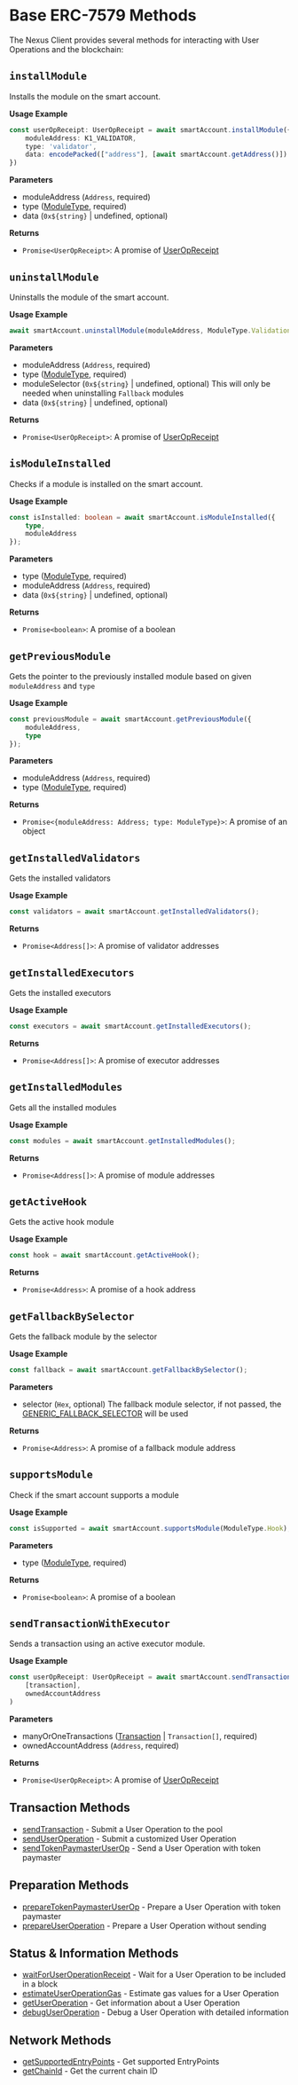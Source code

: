 # Base ERC-7579 Methods

The Nexus Client provides several methods for interacting with User Operations and the blockchain:

## `installModule`
Installs the module on the smart account.

**Usage Example**

```typescript
const userOpReceipt: UserOpReceipt = await smartAccount.installModule({
    moduleAddress: K1_VALIDATOR,
    type: 'validator',
    data: encodePacked(["address"], [await smartAccount.getAddress()])
})
```

**Parameters**

- moduleAddress (`Address`, required)
- type ([ModuleType](https://github.com/bcnmy/biconomy-client-sdk/blob/b66b611aa35af13da879995078892827aabf30e4/src/modules/utils/Types.ts#L232), required)
- data (`0x${string}` | undefined, optional)

**Returns**

- `Promise<UserOpReceipt>`: A promise of [UserOpReceipt](https://github.com/bcnmy/biconomy-client-sdk/blob/b3fe78f74ec366f50bbbb5ad8cf043e689df6bff/src/bundler/utils/Types.ts#L23) 

## `uninstallModule`
Uninstalls the module of the smart account.

**Usage Example**

```typescript
await smartAccount.uninstallModule(moduleAddress, ModuleType.Validation);
```

**Parameters**

- moduleAddress (`Address`, required)
- type ([ModuleType](https://github.com/bcnmy/biconomy-client-sdk/blob/b66b611aa35af13da879995078892827aabf30e4/src/modules/utils/Types.ts#L232), required)
- moduleSelector (`0x${string}` | undefined, optional) This will only be needed when uninstalling `Fallback` modules
- data (`0x${string}` | undefined, optional)

**Returns**

- `Promise<UserOpReceipt>`: A promise of [UserOpReceipt](https://github.com/bcnmy/biconomy-client-sdk/blob/b3fe78f74ec366f50bbbb5ad8cf043e689df6bff/src/bundler/utils/Types.ts#L23) 

## `isModuleInstalled`
Checks if a module is installed on the smart account.

**Usage Example**

```typescript
const isInstalled: boolean = await smartAccount.isModuleInstalled({
    type,
    moduleAddress
});
```

**Parameters**

- type ([ModuleType](https://github.com/bcnmy/biconomy-client-sdk/blob/b66b611aa35af13da879995078892827aabf30e4/src/modules/utils/Types.ts#L232), required)
- moduleAddress (`Address`, required)
- data (`0x${string}` | undefined, optional)

**Returns**

- `Promise<boolean>`: A promise of a boolean

## `getPreviousModule`
Gets the pointer to the previously installed module based on given `moduleAddress` and `type`

**Usage Example**

```typescript
const previousModule = await smartAccount.getPreviousModule({
    moduleAddress,
    type
});
```

**Parameters**

- moduleAddress (`Address`, required)
- type ([ModuleType](https://github.com/bcnmy/biconomy-client-sdk/blob/b66b611aa35af13da879995078892827aabf30e4/src/modules/utils/Types.ts#L232), required)

**Returns**

- `Promise<{moduleAddress: Address; type: ModuleType}>`: A promise of an object

## `getInstalledValidators`
Gets the installed validators 

**Usage Example**

```typescript
const validators = await smartAccount.getInstalledValidators();
```

**Returns**

- `Promise<Address[]>`: A promise of validator addresses

## `getInstalledExecutors`
Gets the installed executors 

**Usage Example**

```typescript
const executors = await smartAccount.getInstalledExecutors();
```

**Returns**

- `Promise<Address[]>`: A promise of executor addresses

## `getInstalledModules`
Gets all the installed modules

**Usage Example**

```typescript
const modules = await smartAccount.getInstalledModules();
```

**Returns**

- `Promise<Address[]>`: A promise of module addresses

## `getActiveHook`
Gets the active hook module

**Usage Example**

```typescript
const hook = await smartAccount.getActiveHook();
```

**Returns**

- `Promise<Address>`: A promise of a hook address

## `getFallbackBySelector`
Gets the fallback module by the selector

**Usage Example**

```typescript
const fallback = await smartAccount.getFallbackBySelector();
```

**Parameters**

- selector (`Hex`, optional) The fallback module selector, if not passed, the [GENERIC_FALLBACK_SELECTOR](https://github.com/bcnmy/biconomy-client-sdk/blob/b3fe78f74ec366f50bbbb5ad8cf043e689df6bff/src/account/utils/Constants.ts#L122) will be used

**Returns**

- `Promise<Address>`: A promise of a fallback module address

## `supportsModule`
Check if the smart account supports a module

**Usage Example**

```typescript
const isSupported = await smartAccount.supportsModule(ModuleType.Hook);
```

**Parameters**

- type ([ModuleType](https://github.com/bcnmy/biconomy-client-sdk/blob/b66b611aa35af13da879995078892827aabf30e4/src/modules/utils/Types.ts#L232), required)

**Returns**

- `Promise<boolean>`: A promise of a boolean

## `sendTransactionWithExecutor`
Sends a transaction using an active executor module.

**Usage Example**

```typescript
const userOpReceipt: UserOpReceipt = await smartAccount.sendTransactionWithExecutor(
    [transaction], 
    ownedAccountAddress
)
```

**Parameters**

- manyOrOneTransactions ([Transaction](https://github.com/bcnmy/biconomy-client-sdk/blob/b3fe78f74ec366f50bbbb5ad8cf043e689df6bff/src/account/utils/Types.ts#L346) | `Transaction[]`, required)
- ownedAccountAddress (`Address`, required) 

**Returns**

- `Promise<UserOpReceipt>`: A promise of [UserOpReceipt](https://github.com/bcnmy/biconomy-client-sdk/blob/b3fe78f74ec366f50bbbb5ad8cf043e689df6bff/src/bundler/utils/Types.ts#L23) 

## Transaction Methods
- [sendTransaction](/nexus-client/methods/sendTransaction) - Submit a User Operation to the pool
- [sendUserOperation](/nexus-client/methods/sendUserOperation) - Submit a customized User Operation
- [sendTokenPaymasterUserOp](/nexus-client/methods/sendTokenPaymasterUserOp) - Send a User Operation with token paymaster

## Preparation Methods
- [prepareTokenPaymasterUserOp](/nexus-client/methods/prepareTokenPaymasterUserOp) - Prepare a User Operation with token paymaster
- [prepareUserOperation](/nexus-client/methods/prepareUserOperation) - Prepare a User Operation without sending

## Status & Information Methods
- [waitForUserOperationReceipt](/nexus-client/methods/waitForUserOperationReceipt) - Wait for a User Operation to be included in a block
- [estimateUserOperationGas](/nexus-client/methods/estimateUserOperationGas) - Estimate gas values for a User Operation
- [getUserOperation](/nexus-client/methods/getUserOperation) - Get information about a User Operation
- [debugUserOperation](/nexus-client/methods/debugUserOperation) - Debug a User Operation with detailed information

## Network Methods
- [getSupportedEntryPoints](/nexus-client/methods/getSupportedEntryPoints) - Get supported EntryPoints
- [getChainId](/nexus-client/methods/getChainId) - Get the current chain ID
